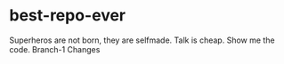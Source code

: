 # best-repo-ever

Superheros are not born, they are selfmade.
Talk is cheap. Show me the code. Branch-1 Changes
